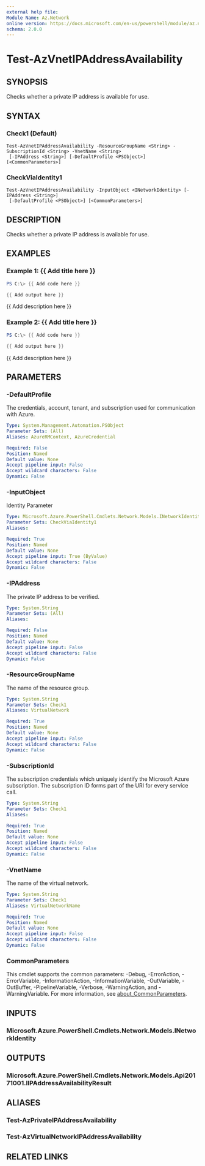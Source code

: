 ```yaml
---
external help file:
Module Name: Az.Network
online version: https://docs.microsoft.com/en-us/powershell/module/az.network/test-azvnetipaddressavailability
schema: 2.0.0
---
```


# Test-AzVnetIPAddressAvailability

## SYNOPSIS
Checks whether a private IP address is available for use.

## SYNTAX

### Check1 (Default)
```
Test-AzVnetIPAddressAvailability -ResourceGroupName <String> -SubscriptionId <String> -VnetName <String>
 [-IPAddress <String>] [-DefaultProfile <PSObject>] [<CommonParameters>]
```

### CheckViaIdentity1
```
Test-AzVnetIPAddressAvailability -InputObject <INetworkIdentity> [-IPAddress <String>]
 [-DefaultProfile <PSObject>] [<CommonParameters>]
```

## DESCRIPTION
Checks whether a private IP address is available for use.

## EXAMPLES

### Example 1: {{ Add title here }}
```powershell
PS C:\> {{ Add code here }}

{{ Add output here }}
```

{{ Add description here }}

### Example 2: {{ Add title here }}
```powershell
PS C:\> {{ Add code here }}

{{ Add output here }}
```

{{ Add description here }}

## PARAMETERS

### -DefaultProfile
The credentials, account, tenant, and subscription used for communication with Azure.

```yaml
Type: System.Management.Automation.PSObject
Parameter Sets: (All)
Aliases: AzureRMContext, AzureCredential

Required: False
Position: Named
Default value: None
Accept pipeline input: False
Accept wildcard characters: False
Dynamic: False
```

### -InputObject
Identity Parameter

```yaml
Type: Microsoft.Azure.PowerShell.Cmdlets.Network.Models.INetworkIdentity
Parameter Sets: CheckViaIdentity1
Aliases:

Required: True
Position: Named
Default value: None
Accept pipeline input: True (ByValue)
Accept wildcard characters: False
Dynamic: False
```

### -IPAddress
The private IP address to be verified.

```yaml
Type: System.String
Parameter Sets: (All)
Aliases:

Required: False
Position: Named
Default value: None
Accept pipeline input: False
Accept wildcard characters: False
Dynamic: False
```

### -ResourceGroupName
The name of the resource group.

```yaml
Type: System.String
Parameter Sets: Check1
Aliases: VirtualNetwork

Required: True
Position: Named
Default value: None
Accept pipeline input: False
Accept wildcard characters: False
Dynamic: False
```

### -SubscriptionId
The subscription credentials which uniquely identify the Microsoft Azure subscription.
The subscription ID forms part of the URI for every service call.

```yaml
Type: System.String
Parameter Sets: Check1
Aliases:

Required: True
Position: Named
Default value: None
Accept pipeline input: False
Accept wildcard characters: False
Dynamic: False
```

### -VnetName
The name of the virtual network.

```yaml
Type: System.String
Parameter Sets: Check1
Aliases: VirtualNetworkName

Required: True
Position: Named
Default value: None
Accept pipeline input: False
Accept wildcard characters: False
Dynamic: False
```

### CommonParameters
This cmdlet supports the common parameters: -Debug, -ErrorAction, -ErrorVariable, -InformationAction, -InformationVariable, -OutVariable, -OutBuffer, -PipelineVariable, -Verbose, -WarningAction, and -WarningVariable. For more information, see [about_CommonParameters](http://go.microsoft.com/fwlink/?LinkID=113216).

## INPUTS

### Microsoft.Azure.PowerShell.Cmdlets.Network.Models.INetworkIdentity

## OUTPUTS

### Microsoft.Azure.PowerShell.Cmdlets.Network.Models.Api20171001.IIPAddressAvailabilityResult

## ALIASES

### Test-AzPrivateIPAddressAvailability

### Test-AzVirtualNetworkIPAddressAvailability

## RELATED LINKS

